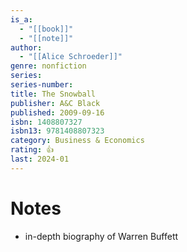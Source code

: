 ```yaml
---
is_a:
  - "[[book]]"
  - "[[note]]"
author:
  - "[[Alice Schroeder]]"
genre: nonfiction
series: 
series-number: 
title: The Snowball
publisher: A&C Black
published: 2009-09-16
isbn: 1408807327
isbn13: 9781408807323
category: Business & Economics
rating: 👍
last: 2024-01
---
```

# Notes
- in-depth biography of Warren Buffett
